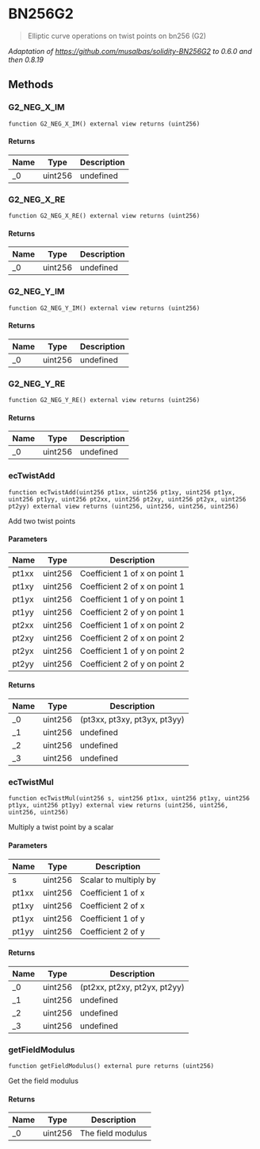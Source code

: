# BN256G2



> Elliptic curve operations on twist points on bn256 (G2)



*Adaptation of https://github.com/musalbas/solidity-BN256G2 to 0.6.0 and then 0.8.19*

## Methods

### G2_NEG_X_IM

```solidity
function G2_NEG_X_IM() external view returns (uint256)
```






#### Returns

| Name | Type | Description |
|---|---|---|
| _0 | uint256 | undefined |

### G2_NEG_X_RE

```solidity
function G2_NEG_X_RE() external view returns (uint256)
```






#### Returns

| Name | Type | Description |
|---|---|---|
| _0 | uint256 | undefined |

### G2_NEG_Y_IM

```solidity
function G2_NEG_Y_IM() external view returns (uint256)
```






#### Returns

| Name | Type | Description |
|---|---|---|
| _0 | uint256 | undefined |

### G2_NEG_Y_RE

```solidity
function G2_NEG_Y_RE() external view returns (uint256)
```






#### Returns

| Name | Type | Description |
|---|---|---|
| _0 | uint256 | undefined |

### ecTwistAdd

```solidity
function ecTwistAdd(uint256 pt1xx, uint256 pt1xy, uint256 pt1yx, uint256 pt1yy, uint256 pt2xx, uint256 pt2xy, uint256 pt2yx, uint256 pt2yy) external view returns (uint256, uint256, uint256, uint256)
```

Add two twist points



#### Parameters

| Name | Type | Description |
|---|---|---|
| pt1xx | uint256 | Coefficient 1 of x on point 1 |
| pt1xy | uint256 | Coefficient 2 of x on point 1 |
| pt1yx | uint256 | Coefficient 1 of y on point 1 |
| pt1yy | uint256 | Coefficient 2 of y on point 1 |
| pt2xx | uint256 | Coefficient 1 of x on point 2 |
| pt2xy | uint256 | Coefficient 2 of x on point 2 |
| pt2yx | uint256 | Coefficient 1 of y on point 2 |
| pt2yy | uint256 | Coefficient 2 of y on point 2 |

#### Returns

| Name | Type | Description |
|---|---|---|
| _0 | uint256 | (pt3xx, pt3xy, pt3yx, pt3yy) |
| _1 | uint256 | undefined |
| _2 | uint256 | undefined |
| _3 | uint256 | undefined |

### ecTwistMul

```solidity
function ecTwistMul(uint256 s, uint256 pt1xx, uint256 pt1xy, uint256 pt1yx, uint256 pt1yy) external view returns (uint256, uint256, uint256, uint256)
```

Multiply a twist point by a scalar



#### Parameters

| Name | Type | Description |
|---|---|---|
| s | uint256 | Scalar to multiply by |
| pt1xx | uint256 | Coefficient 1 of x |
| pt1xy | uint256 | Coefficient 2 of x |
| pt1yx | uint256 | Coefficient 1 of y |
| pt1yy | uint256 | Coefficient 2 of y |

#### Returns

| Name | Type | Description |
|---|---|---|
| _0 | uint256 | (pt2xx, pt2xy, pt2yx, pt2yy) |
| _1 | uint256 | undefined |
| _2 | uint256 | undefined |
| _3 | uint256 | undefined |

### getFieldModulus

```solidity
function getFieldModulus() external pure returns (uint256)
```

Get the field modulus




#### Returns

| Name | Type | Description |
|---|---|---|
| _0 | uint256 | The field modulus |




